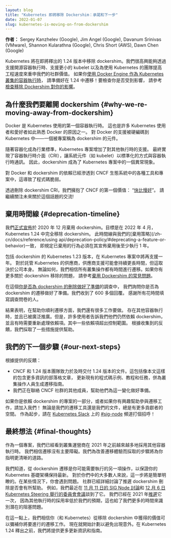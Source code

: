 ```yaml
---
layout: blog
title: "Kubernetes 即將移除 Dockershim：承諾和下一步"
date: 2022-01-07
slug: kubernetes-is-moving-on-from-dockershim
---
```

<!--
layout: blog
title: "Kubernetes is Moving on From Dockershim: Commitments and Next Steps"
date: 2022-01-07
slug: kubernetes-is-moving-on-from-dockershim
-->

<!--
**Authors:** Sergey Kanzhelev (Google), Jim Angel (Google), Davanum Srinivas (VMware), Shannon Kularathna (Google), Chris Short (AWS), Dawn Chen (Google)
-->
**作者：** Sergey Kanzhelev (Google), Jim Angel (Google), Davanum Srinivas (VMware), Shannon Kularathna (Google), Chris Short (AWS), Dawn Chen (Google)

<!--
Kubernetes is removing dockershim in the upcoming v1.24 release. We're excited
to reaffirm our community values by supporting open source container runtimes,
enabling a smaller kubelet, and increasing engineering velocity for teams using
Kubernetes. If you [use Docker Engine as a container runtime](/docs/tasks/administer-cluster/migrating-from-dockershim/find-out-runtime-you-use/)
for your Kubernetes cluster, get ready to migrate in 1.24! To check if you're
affected, refer to [Check whether dockershim removal affects you](/docs/tasks/administer-cluster/migrating-from-dockershim/check-if-dockershim-removal-affects-you/).
-->
Kubernetes 將在即將釋出的 1.24 版本中移除 dockershim。我們很高興能夠透過支援開源容器執行時、支援更小的
kubelet 以及為使用 Kubernetes 的團隊提高工程速度來重申我們的社群價值。
如果你[使用 Docker Engine 作為 Kubernetes 叢集的容器執行時](/zh-cn/docs/tasks/administer-cluster/migrating-from-dockershim/find-out-runtime-you-use/)，
請準備好在 1.24 中遷移！要檢查你是否受到影響，
請參考[檢查移除 Dockershim 對你的影響](/zh-cn/docs/tasks/administer-cluster/migrating-from-dockershim/check-if-dockershim-removal-affects-you/)。

<!--
## Why we’re moving away from dockershim

Docker was the first container runtime used by Kubernetes. This is one of the
reasons why Docker is so familiar to many Kubernetes users and enthusiasts.
Docker support was hardcoded into Kubernetes – a component the project refers to
as dockershim.
-->
## 為什麼我們要離開 dockershim  {#why-we-re-moving-away-from-dockershim}

Docker 是 Kubernetes 使用的第一個容器執行時。
這也是許多 Kubernetes 使用者和愛好者如此熟悉 Docker 的原因之一。
對 Docker 的支援被硬編碼到 Kubernetes 中——一個被專案稱為 dockershim 的元件。
<!--
As containerization became an industry standard, the Kubernetes project added support
for additional runtimes. This culminated in the implementation of the
container runtime interface (CRI), letting system components (like the kubelet)
talk to container runtimes in a standardized way. As a result, dockershim became
an anomaly in the Kubernetes project.
-->
隨著容器化成為行業標準，Kubernetes 專案增加了對其他執行時的支援。
最終實現了容器執行時介面（CRI），讓系統元件（如 kubelet）以標準化的方式與容器執行時通訊。
因此，dockershim 成為了 Kubernetes 專案中的一個異常現象。
<!--
Dependencies on Docker and dockershim have crept into various tools
and projects in the CNCF ecosystem ecosystem, resulting in fragile code.

By removing the
dockershim CRI, we're embracing the first value of CNCF: "[Fast is better than
slow](https://github.com/cncf/foundation/blob/master/charter.md#3-values)".
Stay tuned for future communications on the topic!
-->
對 Docker 和 dockershim 的依賴已經滲透到 CNCF 生態系統中的各種工具和專案中，這導致了程式碼脆弱。

透過刪除 dockershim CRI，我們擁抱了 CNCF 的第一個價值：
“[快比慢好](https://github.com/cncf/foundation/blob/master/charter.md#3-values)”。
請繼續關注未來關於這個話題的交流!

<!--
## Deprecation timeline

We [formally announced](/blog/2020/12/08/kubernetes-1-20-release-announcement/) the dockershim deprecation in December 2020. Full removal is targeted
in Kubernetes 1.24, in April 2022. This timeline
aligns with our [deprecation policy](/docs/reference/using-api/deprecation-policy/#deprecating-a-feature-or-behavior),
which states that deprecated behaviors must function for at least 1 year
after their announced deprecation.
-->
## 棄用時間線  {#deprecation-timeline}

我們[正式宣佈](/zh-cn/blog/2020/12/08/kubernetes-1-20-release-announcement/)於
2020 年 12 月棄用 dockershim。目標是在 2022 年 4 月，
Kubernetes 1.24 中完全移除 dockershim。
此時間線與我們的[棄用策略](/zh-cn/docs/reference/using api/deprecation-policy/#deprecating-a-feature-or-behavior)一致，
即規定已棄用的行為必須在其宣佈棄用後至少執行 1 年。

<!--
We'll support Kubernetes version 1.23, which includes
dockershim, for another year in the Kubernetes project. For managed
Kubernetes providers, vendor support is likely to last even longer, but this is
dependent on the companies themselves. Regardless, we're confident all cluster operations will have
time to migrate. If you have more questions about the dockershim removal, refer
to the [Dockershim Deprecation FAQ](/dockershim).
-->
包括 dockershim 的 Kubernetes 1.23 版本，在 Kubernetes 專案中將再支援一年。
對於託管 Kubernetes 的供應商，供應商支援可能會持續更長時間，但這取決於公司本身。
無論如何，我們相信所有叢集操作都有時間進行遷移。如果你有更多關於 dockershim 移除的問題，
請參考[棄用 Dockershim 的常見問題](/zh-cn/blog/2020/12/02/dockershim-faq/)。

<!--
We asked you whether you feel prepared for the migration from dockershim in this
survey: [Are you ready for Dockershim removal](/blog/2021/11/12/are-you-ready-for-dockershim-removal/).
We had over 600 responses. To everybody who took time filling out the survey,
thank you.
-->
在這個[你是否為 dockershim 的刪除做好了準備](/blog/2021/11/12/are-you-ready-for-dockershim-removal/)的調查中，
我們詢問你是否為 dockershim 的遷移做好了準備。我們收到了 600 多個回覆。
感謝所有花時間填寫調查問卷的人。

<!--
The results show that we still have a lot of ground to cover to help you to
migrate smoothly. Other container runtimes exist, and have been promoted
extensively. However, many users told us they still rely on dockershim,
and sometimes have dependencies that need to be re-worked. Some of these
dependencies are outside of your control. Based on your feedback, here are some
of the steps we are taking to help.
-->
結果表明，在幫助你順利遷移方面，我們還有很多工作要做。
存在其他容器執行時，並且已被廣泛推廣。但是，許多使用者告訴我們他們仍然依賴 dockershim，
並且有時需要重新處理依賴項。其中一些依賴項超出控制範圍。
根據收集到的反饋，我們採取了一些措施提供幫助。

<!--
## Our next steps

Based on the feedback you provided:

- CNCF and the 1.24 release team are committed to delivering documentation in
  time for the 1.24 release. This includes more informative blog posts like this
  one, updating existing code samples, tutorials, and tasks, and producing a
  migration guide for cluster operators.
- We are reaching out to the rest of the CNCF community to help prepare them for
  this change.
-->
## 我們的下一個步驟 {#our-next-steps}

根據提供的反饋：

- CNCF 和 1.24 版本團隊致力於及時交付 1.24 版本的文件。這包括像本文這樣的包含更多資訊的部落格文章，
  更新現有的程式碼示例、教程和任務，併為叢集操作人員生成遷移指南。
- 我們正在聯絡 CNCF 社群的其他成員，幫助他們為這一變化做好準備。

<!--
If you're part of a project with dependencies on dockershim, or if you're
interested in helping with the migration effort, please join us! There's always
room for more contributors, whether to our transition tools or to our
documentation. To get started, say hello in the
[#sig-node](https://kubernetes.slack.com/archives/C0BP8PW9G)
channel on [Kubernetes Slack](https://slack.kubernetes.io/)!
-->
如果你是依賴 dockershim 的專案的一部分，或者如果你有興趣幫助參與遷移工作，請加入我們！
無論是我們的遷移工具還是我們的文件，總是有更多貢獻者的空間。
作為起步，請在 [Kubernetes Slack](https://slack.kubernetes.io/) 上的
[#sig-node](https://kubernetes.slack.com/archives/C0BP8PW9G) 頻道打個招呼！

<!--
## Final thoughts

As a project, we've already seen cluster operators increasingly adopt other
container runtimes through 2021. 
We believe there are no major blockers to migration. The steps we're taking to
improve the migration experience will light the path more clearly for you.
-->
## 最終想法  {#final-thoughts}

作為一個專案，我們已經看到叢集運營商在 2021 年之前越來越多地採用其他容器執行時。
我們相信遷移沒有主要障礙。我們為改善遷移體驗而採取的步驟將為你指明更清晰的道路。

<!--
We understand that migration from dockershim is yet another action you may need to
do to keep your Kubernetes infrastructure up to date. For most of you, this step
will be straightforward and transparent. In some cases, you will encounter
hiccups or issues. The community has discussed at length whether postponing the
dockershim removal would be helpful. For example, we recently talked about it in
the [SIG Node discussion on November 11th](https://docs.google.com/document/d/1Ne57gvidMEWXR70OxxnRkYquAoMpt56o75oZtg-OeBg/edit#bookmark=id.r77y11bgzid)
and in the [Kubernetes Steering committee meeting held on December 6th](https://docs.google.com/document/d/1qazwMIHGeF3iUh5xMJIJ6PDr-S3bNkT8tNLRkSiOkOU/edit#bookmark=id.m0ir406av7jx).
We already [postponed](https://github.com/kubernetes/enhancements/pull/2481/) it
once in 2021 because the adoption rate of other
runtimes was lower than we wanted, which also gave us more time to identify
potential blocking issues.
-->
我們知道，從 dockershim 遷移是你可能需要執行的另一項操作，以保證你的 Kubernetes 基礎架構保持最新。
對於你們中的大多數人來說，這一步將是簡單明瞭的。在某些情況下，你會遇到問題。
社群已經詳細討論了推遲 dockershim 刪除是否會有所幫助。
例如，我們最近在 [11 月 11 日的 SIG Node 討論](https://docs.google.com/document/d/1Ne57gvidMEWXR70OxxnRkYquAoMpt56o75oZtg-OeBg/edit#bookmark=id.r77y11bgzid)和
[12 月 6 日 Kubernetes Steering 舉行的委員會會議](https://docs.google.com/document/d/1qazwMIHGeF3iUh5xMJIJ6PDr-S3bNkT8tNLRkSiOkOU/edit#bookmark=id.m0ir406av7jx)談到了它。
我們已經在 2021 年[推遲](https://github.com/kubernetes/enhancements/pull/2481/)它一次，
因為其他執行時的採用率低於我們的預期，這也給了我們更多的時間來識別潛在的阻塞問題。

<!--
At this point, we believe that the value that you (and Kubernetes) gain from
dockershim removal makes up for the migration effort you'll have. Start planning
now to avoid surprises. We'll have more updates and guides before Kubernetes
1.24 is released.
-->
在這一點上，我們相信你（和 Kubernetes）從移除 dockershim 中獲得的價值可以彌補你將要進行的遷移工作。 
現在就開始計劃以避免出現意外。在 Kubernetes 1.24 釋出之前，我們將提供更多更新資訊和指南。

